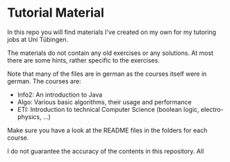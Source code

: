 # Tutorial Material

In this repo you will find materials I've created on my own for my tutoring jobs at Uni Tübingen.  

The materials do not contain any old exercises or any solutions. At most there are some hints, rather specific to the exercises.

Note that many of the files are in german as the courses itself were in german. The courses are:
- Info2: An introduction to Java
- Algo: Various basic algorithms, their usage and performance
- ETI: Introduction to technical Computer Science (boolean logic, electro-physics, ...) 

Make sure you have a look at the README files in the folders for each course.

I do not guarantee the accuracy of the contents in this repository. All 
